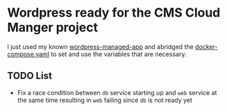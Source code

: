 # Wordpress ready for the CMS Cloud Manger project

I just used my known [wordpress-managed-app](https://git.cloudron.io/packages/wordpress-managed-app) and abridged the [docker-compose.yaml](./docker-compose.yaml) to set and use the variables that are necessary.

## TODO List

- Fix a race condition between `db` service starting up and `web` service at the same time resulting in `web` failing since `db` is not ready yet

